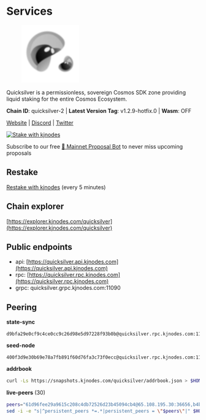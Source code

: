 # Services

<figure><img src="https://raw.githubusercontent.com/kj89/cosmos-images/main/logos/quicksilver.png" width="150" alt=""><figcaption></figcaption></figure>

Quicksilver is a permissionless, sovereign Cosmos SDK zone providing liquid staking for the entire Cosmos Ecosystem.

**Chain ID**: quicksilver-2 | **Latest Version Tag**: v1.2.9-hotfix.0 | **Wasm**: OFF

[Website](https://quicksilver.zone) | [Discord](https://discord.gg/quicksilverprotocol) | [Twitter](https://twitter.com/quicksilverzone)

[![Stake with kjnodes](https://i.ibb.co/cr44Q8j/button-stake-with-kjnodes.png)](https://restake.app/quicksilver/quickvaloper1fqfgpwdngmmay6ah7mg9y4k7ayykpzu6l3ht2m)

Subscribe to our free [🤖 Mainnet Proposal Bot](https://t.me/kjnodes_proposal_bot) to never miss upcoming proposals

## Restake

[Restake with kjnodes](https://restake.app/quicksilver/quickvaloper1fqfgpwdngmmay6ah7mg9y4k7ayykpzu6l3ht2m) (every 5 minutes)
## Chain explorer
[https://explorer.kjnodes.com/quicksilver](https://explorer.kjnodes.com/quicksilver)

## Public endpoints

* api: [https://quicksilver.api.kjnodes.com](https://quicksilver.api.kjnodes.com)
* rpc: [https://quicksilver.rpc.kjnodes.com](https://quicksilver.rpc.kjnodes.com)
* grpc: quicksilver.grpc.kjnodes.com:11090

## Peering

**state-sync**

```text
d9bfa29e0cf9c4ce0cc9c26d98e5d97228f93b0b@quicksilver.rpc.kjnodes.com:11656
```

**seed-node**

```text
400f3d9e30b69e78a7fb891f60d76fa3c73f0ecc@quicksilver.rpc.kjnodes.com:11659
```

**addrbook**
```bash
curl -Ls https://snapshots.kjnodes.com/quicksilver/addrbook.json > $HOME/.quicksilverd/config/addrbook.json
```

**live-peers** (30)
```bash
peers="61d96fee29a9615c208c4db72526d23b45094cb4@65.108.195.30:36656,b4bcce87121963e1e97619dc135f2eb1a9fd5dfc@88.198.32.17:36656,43b97f492bf47b455b7b275c396b1840f4eb336d@142.132.139.101:26656,271419d3eb3878c902ebb0064490ad702d9d067f@144.76.145.150:26656,bbb6a02a90ef98975525d9bd7137511e18edddc1@141.95.99.81:26656,e726816f42831689eab9378d5d577f1d06d25716@176.9.188.21:26656,d9bfa29e0cf9c4ce0cc9c26d98e5d97228f93b0b@65.109.88.38:11656,f73ee3d2450f41bcf1b2975552cdf60a118a64c9@46.4.50.247:11656,e72108879602113f6661507b583ff8b5616f06c6@95.217.202.49:31656,6785dbb8a0138600e0e0faaa77baa375451b38bb@162.55.132.48:15620,1c3db399f804a111efebeeffb5cdc4e751fb8108@65.109.61.113:21609,9bd2b7e39fb0d823402f22c90e3000fdf3cd05bf@88.99.104.180:26656,ebafaa0d0087ecfc785b095d6a91a67a12eecd80@5.9.100.25:26656,c3ec2daba16e457ca5117079f34ff49e99e7572d@65.109.94.221:35656,0ad45ecd219b9151ac17951dc1cd6303bcda2b58@65.109.106.169:26656,2020c09ef7542899a4c55b382013c469122186d6@51.195.88.136:15620,e3dd956ac4081ba42ae3d038edd6d80ddf092751@198.199.90.99:26656,225a08945298003a397eb6a51854525948fd9a5b@162.55.245.149:2010,625eeb91fcc6242798f53426540825e5b37c7670@185.144.99.16:36656,e64a4e480a2971c339fa06a58293e8e060082ad5@185.16.36.134:26656,8a0740d4b70629c26022db7525132da0062bf42b@194.62.99.114:26656,6f80fa3110d45fa7cf08fe7df94cf9f60da8ad4a@178.63.67.112:26656,ae353518e6009eb48d80ccf6a006a9644e9dd309@146.19.24.101:26656,a4f29a68180d1a1c931b50e2438a63b0d45d6915@89.58.48.229:26656,ff2055b198685f619897058a26776b9d1b73dc3c@178.63.184.129:26656,e8273dbc72d6ec93048e9ee0d428c658ddf99077@75.119.144.167:26656,618e09601dd5abb2bd02de957982742e4c1975ab@195.14.6.2:26656,08ab5be08f12754381c0fd088bb36d9d294f54c6@65.109.21.74:26656,995fcd08f3423266338effe441804a5490a728a7@37.59.21.96:11156,cbc2c7a7cd39750abee0dcd5dd2832feddbde20e@50.21.173.76:26656"
sed -i -e "s|^persistent_peers *=.*|persistent_peers = \"$peers\"|" $HOME/.quicksilverd/config/config.toml
```
